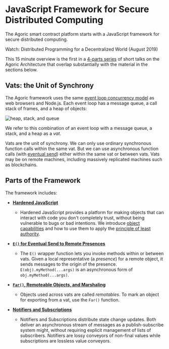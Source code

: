 

JavaScript Framework for Secure Distributed Computing [​](#javascript-framework-for-secure-distributed-computing)
=================================================================================================================

The Agoric smart contract platform starts with a JavaScript framework for secure distributed computing.

Watch: Distributed Programming for a Decentralized World (August 2019)

This 15 minute overview is the first in a [4-parts series](https://www.youtube.com/playlist?list=PLzDw4TTug5O1oHRbp2HkcvKABAY9FKsmG) of short talks on the Agoric Architecture that overlap substantially with the material in the sections below.   


Vats: the Unit of Synchrony [​](#vats-the-unit-of-synchrony)
------------------------------------------------------------

The Agoric framework uses the same [event loop concurrency model](https://developer.mozilla.org/en-US/docs/Web/JavaScript/EventLoop) as web browsers and Node.js. Each event loop has a message queue, a call stack of frames, and a heap of objects:

![heap, stack, and queue](https://developer.mozilla.org/en-US/docs/Web/JavaScript/Event_Loop/the_javascript_runtime_environment_example.svg)

We refer to this combination of an event loop with a message queue, a stack, and a heap as a *vat*.

Vats are the unit of synchrony. We can only use ordinary synchronous function calls within the same vat. But we can use asynchronous function calls (with [eventual send](./eventual-send.html)) either within the same vat or between vats. Vats may be on remote machines, including massively replicated machines such as blockchains.

Parts of the Framework [​](#parts-of-the-framework)
---------------------------------------------------

The framework includes:

* **[Hardened JavaScript](./hardened-js.html)**
  
  + Hardened JavaScript provides a platform for making objects that can interact with code you don't completely trust, without being vulnerable to bugs or bad intentions. We introduce [object capabilities](./hardened-js.html#object-capabilities-ocaps) and how to use them to apply the [principle of least authority](./hardened-js.html#the-principle-of-least-authority-pola).
* **[`E()` for Eventual Send to Remote Presences](./eventual-send.html)**
  
  + The `E()` wrapper function lets you invoke methods within or between vats. Given a local representative (a *presence*) for a remote object, it sends messages to the origin of the presence. `E(obj).myMethod(...args)` is an asynchronous form of `obj.myMethod(...args)`.
* **[`Far()`, Remoteable Objects, and Marshaling](./far.html)**
  
  + Objects used across vats are called *remotables*. To mark an object for exporting from a vat, use the `Far()` function.
* **[Notifiers and Subscriptions](./notifiers.html)**
  
  + Notifiers and Subscriptions distribute state change updates. Both deliver an asynchronous stream of messages as a publish-subscribe system might, without requiring explicit management of lists of subscribers. Notifiers are lossy conveyors of non-final values while subscriptions are lossless value conveyors.

